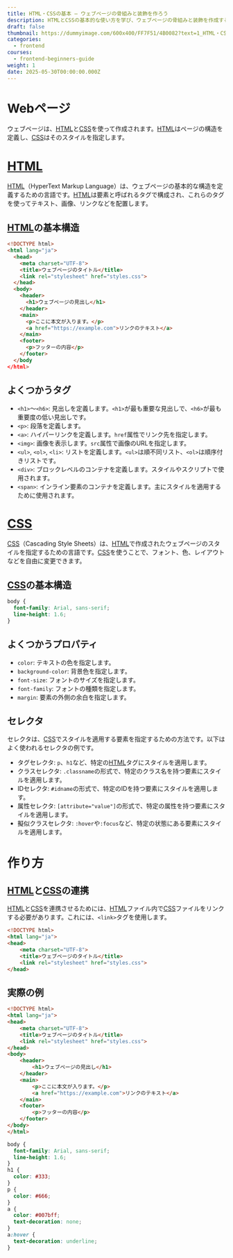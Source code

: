 ```yaml
---
title: HTML・CSSの基本 ― ウェブページの骨組みと装飾を作ろう
description: HTMLとCSSの基本的な使い方を学び、ウェブページの骨組みと装飾を作成する方法を紹介します。
draft: false
thumbnail: https://dummyimage.com/600x400/FF7F51/4B0082?text=1_HTML・CSSの基本
categories:
  - frontend
courses:
  - frontend-beginners-guide
weight: 1
date: 2025-05-30T00:00:00.000Z
---
```

# Webページ

ウェブページは、[HTML](/terminologies/html/)と[CSS](/terminologies/css/)を使って作成されます。[HTML](/terminologies/html/)はページの構造を定義し、[CSS](/terminologies/css/)はそのスタイルを指定します。

# [HTML](/terminologies/html/)

[HTML](/terminologies/html/)（HyperText Markup Language）は、ウェブページの基本的な構造を定義するための言語です。[HTML](/terminologies/html/)は要素と呼ばれるタグで構成され、これらのタグを使ってテキスト、画像、リンクなどを配置します。

## [HTML](/terminologies/html/)の基本構造

```html
<!DOCTYPE html>
<html lang="ja">
  <head>
    <meta charset="UTF-8">
    <title>ウェブページのタイトル</title>
    <link rel="stylesheet" href="styles.css">
  </head>
  <body>
    <header>
      <h1>ウェブページの見出し</h1>
    </header>
    <main>
      <p>ここに本文が入ります。</p>
      <a href="https://example.com">リンクのテキスト</a>
    </main>
    <footer>
      <p>フッターの内容</p>
    </footer>
  </body
</html>
```

## よくつかうタグ

* `<h1>`〜`<h6>`: 見出しを定義します。`<h1>`が最も重要な見出しで、`<h6>`が最も重要度の低い見出しです。
* `<p>`: 段落を定義します。
* `<a>`: ハイパーリンクを定義します。`href`属性でリンク先を指定します。
* `<img>`: 画像を表示します。`src`属性で画像のURLを指定します。
* `<ul>`, `<ol>`, `<li>`: リストを定義します。`<ul>`は順不同リスト、`<ol>`は順序付きリストです。
* `<div>`: ブロックレベルのコンテナを定義します。スタイルやスクリプトで使用されます。
* `<span>`: インライン要素のコンテナを定義します。主にスタイルを適用するために使用されます。

# [CSS](/terminologies/css/)

[CSS](/terminologies/css/)（Cascading Style Sheets）は、[HTML](/terminologies/html/)で作成されたウェブページのスタイルを指定するための言語です。[CSS](/terminologies/css/)を使うことで、フォント、色、レイアウトなどを自由に変更できます。

## [CSS](/terminologies/css/)の基本構造

```css
body {
  font-family: Arial, sans-serif;
  line-height: 1.6;
}
```

## よくつかうプロパティ

* `color`: テキストの色を指定します。
* `background-color`: 背景色を指定します。
* `font-size`: フォントのサイズを指定します。
* `font-family`: フォントの種類を指定します。
* `margin`: 要素の外側の余白を指定します。

## セレクタ

セレクタは、[CSS](/terminologies/css/)でスタイルを適用する要素を指定するための方法です。以下はよく使われるセレクタの例です。

* タグセレクタ: `p`、`h1`など、特定の[HTML](/terminologies/html/)タグにスタイルを適用します。
* クラスセレクタ: `.classname`の形式で、特定のクラス名を持つ要素にスタイルを適用します。
* IDセレクタ: `#idname`の形式で、特定のIDを持つ要素にスタイルを適用します。
* 属性セレクタ: `[attribute="value"]`の形式で、特定の属性を持つ要素にスタイルを適用します。
* 擬似クラスセレクタ: `:hover`や`:focus`など、特定の状態にある要素にスタイルを適用します。

# 作り方

## [HTML](/terminologies/html/)と[CSS](/terminologies/css/)の連携

[HTML](/terminologies/html/)と[CSS](/terminologies/css/)を連携させるためには、[HTML](/terminologies/html/)ファイル内で[CSS](/terminologies/css/)ファイルをリンクする必要があります。これには、`<link>`タグを使用します。

```html
<!DOCTYPE html>
<html lang="ja">
<head>
    <meta charset="UTF-8">
    <title>ウェブページのタイトル</title>
    <link rel="stylesheet" href="styles.css">
</head>
```

## 実際の例

```html
<!DOCTYPE html>
<html lang="ja">
<head>
    <meta charset="UTF-8">
    <title>ウェブページのタイトル</title>
    <link rel="stylesheet" href="styles.css">
</head>
<body>
    <header>
        <h1>ウェブページの見出し</h1>
    </header>
    <main>
        <p>ここに本文が入ります。</p>
        <a href="https://example.com">リンクのテキスト</a>
    </main>
    <footer>
        <p>フッターの内容</p>
    </footer>
</body>
</html>
```

```css
body {
  font-family: Arial, sans-serif;
  line-height: 1.6;
}
h1 {
  color: #333;
}
p {
  color: #666;
}
a {
  color: #007bff;
  text-decoration: none;
}
a:hover {
  text-decoration: underline;
}
```
